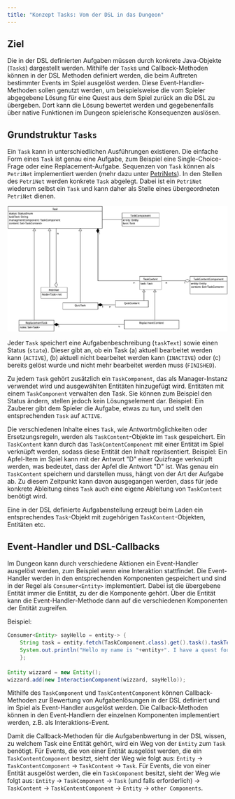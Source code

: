 ```yaml
---
title: "Konzept Tasks: Vom der DSL in das Dungeon"
---
```


## Ziel

Die in der DSL definierten Aufgaben müssen durch konkrete Java-Objekte (`Task`s) dargestellt werden.
Mithilfe der `Task`s und Callback-Methoden können in der DSL Methoden definiert werden, die beim Auftreten bestimmter Events im Spiel ausgelöst werden.
Diese Event-Handler-Methoden sollen genutzt werden, um beispielsweise die vom Spieler abgegebene Lösung für eine Quest aus dem Spiel zurück an die DSL zu übergeben. Dort kann die Lösung bewertet werden und gegebenenfalls über native Funktionen im Dungeon spielerische Konsequenzen auslösen.

## Grundstruktur `Tasks`

Ein `Task` kann in unterschiedlichen Ausführungen existieren. Die einfache Form eines `Task` ist genau eine Aufgabe, zum Beispiel eine Single-Choice-Frage oder eine Replacement-Aufgabe.
Sequenzen von `Task` können als `PetriNet` implementiert werden (mehr dazu unter [PetriNets](petri_nets.md)).
In den Stellen des `PetriNet` werden konkrete `Task` abgelegt.
Dabei ist ein `PetriNet` wiederum selbst ein `Task` und kann daher als Stelle eines übergeordneten `PetriNet` dienen.

![Von der Quest zur Entität und wieder zurück.](img/quest.png)

Jeder `Task` speichert eine Aufgabenbeschreibung (`taskText`) sowie einen Status (`state`). Dieser gibt an, ob ein Task (a) aktuell bearbeitet werden kann (`ACTIVE`), (b) aktuell nicht bearbeitet werden kann (`INACTIVE`) oder (c) bereits gelöst wurde und nicht mehr bearbeitet werden muss (`FINISHED`).

Zu jedem `Task` gehört zusätzlich ein `TaskComponent`, das als Manager-Instanz verwendet wird und ausgewählten Entitäten hinzugefügt wird.
Entitäten mit einem `TaskComponent` verwalten den Task. Sie können zum Beispiel den Status ändern, stellen jedoch kein Lösungselement dar.
Beispiel: Ein Zauberer gibt dem Spieler die Aufgabe, etwas zu tun, und stellt den entsprechenden `Task` auf `ACTIVE`.

Die verschiedenen Inhalte eines `Task`, wie Antwortmöglichkeiten oder Ersetzungsregeln, werden als `TaskContent`-Objekte im `Task` gespeichert.
Ein `TaskContent` kann durch das `TaskContentComponent` mit einer Entität im Spiel verknüpft werden, sodass diese Entität den Inhalt repräsentiert.
Beispiel: Ein Apfel-Item im Spiel kann mit der Antwort "D" einer Quizfrage verknüpft werden, was bedeutet, dass der Apfel die Antwort "D" ist.
Was genau ein `TaskContent` speichern und darstellen muss, hängt von der Art der Aufgabe ab. Zu diesem Zeitpunkt kann davon ausgegangen werden, dass für jede konkrete Ableitung eines `Task` auch eine eigene Ableitung von `TaskContent` benötigt wird.

Eine in der DSL definierte Aufgabenstellung erzeugt beim Laden ein entsprechendes `Task`-Objekt mit zugehörigen `TaskContent`-Objekten, Entitäten etc.

## Event-Handler und DSL-Callbacks

Im Dungeon kann durch verschiedene Aktionen ein Event-Handler ausgelöst werden, zum Beispiel wenn eine Interaktion stattfindet.
Die Event-Handler werden in den entsprechenden Komponenten gespeichert und sind in der Regel als `Consumer<Entity>` implementiert. Dabei ist die übergebene Entität immer die Entität, zu der die Komponente gehört.
Über die Entität kann die Event-Handler-Methode dann auf die verschiedenen Komponenten der Entität zugreifen.

Beispiel:
```java
Consumer<Entity> sayHello = entity-> {
    String task = entity.fetch(TaskComponent.class).get().task().taskText();
    System.out.println("Hello my name is "+entity+". I have a quest for you "+task);
    };

Entity wizzard = new Entity();
wizzard.add(new InteractionComponent(wizzard, sayHello));
```

Mithilfe des `TaskComponent` und `TaskContentComponent` können Callback-Methoden zur Bewertung von Aufgabenlösungen in der DSL definiert und im Spiel als Event-Handler ausgelöst werden.
Die Callback-Methoden können in den Event-Handlern der einzelnen Komponenten implementiert werden, z.B. als Interaktions-Event.

Damit die Callback-Methoden für die Aufgabenbwertung in der DSL wissen, zu welchem Task eine Entität gehört, wird ein Weg von der `Entity` zum `Task` benötigt.
Für Events, die von einer Entität ausgelöst werden, die ein `TaskContentComponent` besitzt, sieht der Weg wie folgt aus:
`Entity` -> `TaskContentComponent` -> `TaskContent` -> `Task`.
Für Events, die von einer Entität ausgelöst werden, die ein `TaskComponent` besitzt, sieht der Weg wie folgt aus:
`Entity` -> `TaskComponent` -> `Task` (und falls erforderlich) -> `TaskContent` -> `TaskContentComponent` -> `Entity` -> `other Components`.

